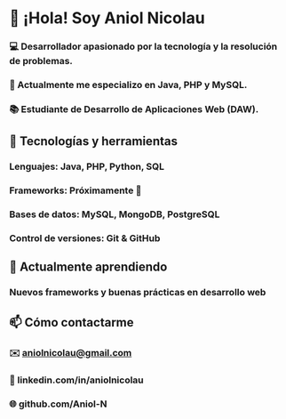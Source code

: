 # 👋 ¡Hola! Soy Aniol Nicolau
### 💻 Desarrollador apasionado por la tecnología y la resolución de problemas.
### 🚀 Actualmente me especializo en Java, PHP y MySQL.
### 📚 Estudiante de Desarrollo de Aplicaciones Web (DAW).
## 🔧 Tecnologías y herramientas
### Lenguajes: Java, PHP, Python, SQL
### Frameworks: Próximamente 👀
### Bases de datos: MySQL, MongoDB, PostgreSQL
### Control de versiones: Git & GitHub
## 🌱 Actualmente aprendiendo
### Nuevos frameworks y buenas prácticas en desarrollo web
## 📫 Cómo contactarme
### ✉️ aniolnicolau@gmail.com
### 💼 linkedin.com/in/aniolnicolau
### 🌐 github.com/Aniol-N
